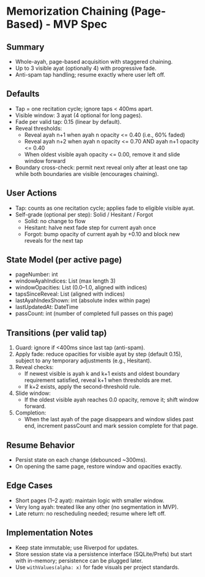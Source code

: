 # Memorization Chaining (Page-Based) - MVP Spec

## Summary

- Whole-ayah, page-based acquisition with staggered chaining.
- Up to 3 visible ayat (optionally 4) with progressive fade.
- Anti-spam tap handling; resume exactly where user left off.

## Defaults

- Tap = one recitation cycle; ignore taps < 400ms apart.
- Visible window: 3 ayat (4 optional for long pages).
- Fade per valid tap: 0.15 (linear by default).
- Reveal thresholds:
  - Reveal ayah n+1 when ayah n opacity <= 0.40 (i.e., 60% faded)
  - Reveal ayah n+2 when ayah n opacity <= 0.70 AND ayah n+1 opacity <= 0.40
  - When oldest visible ayah opacity <= 0.00, remove it and slide window forward
- Boundary cross-check: permit next reveal only after at least one tap while both boundaries are visible (encourages chaining).

## User Actions

- Tap: counts as one recitation cycle; applies fade to eligible visible ayat.
- Self-grade (optional per step): Solid / Hesitant / Forgot
  - Solid: no change to flow
  - Hesitant: halve next fade step for current ayah once
  - Forgot: bump opacity of current ayah by +0.10 and block new reveals for the next tap

## State Model (per active page)

- pageNumber: int
- windowAyahIndices: List<int> (max length 3)
- windowOpacities: List<double> (0.0–1.0, aligned with indices)
- tapsSinceReveal: List<int> (aligned with indices)
- lastAyahIndexShown: int (absolute index within page)
- lastUpdatedAt: DateTime
- passCount: int (number of completed full passes on this page)

## Transitions (per valid tap)

1. Guard: ignore if <400ms since last tap (anti-spam).
2. Apply fade: reduce opacities for visible ayat by step (default 0.15), subject to any temporary adjustments (e.g., Hesitant).
3. Reveal checks:
   - If newest visible is ayah k and k+1 exists and oldest boundary requirement satisfied, reveal k+1 when thresholds are met.
   - If k+2 exists, apply the second-threshold rule.
4. Slide window:
   - If the oldest visible ayah reaches 0.0 opacity, remove it; shift window forward.
5. Completion:
   - When the last ayah of the page disappears and window slides past end, increment passCount and mark session complete for that page.

## Resume Behavior

- Persist state on each change (debounced ~300ms).
- On opening the same page, restore window and opacities exactly.

## Edge Cases

- Short pages (1–2 ayat): maintain logic with smaller window.
- Very long ayah: treated like any other (no segmentation in MVP).
- Late return: no rescheduling needed; resume where left off.

## Implementation Notes

- Keep state immutable; use Riverpod for updates.
- Store session state via a persistence interface (SQLite/Prefs) but start with in-memory; persistence can be plugged later.
- Use `withValues(alpha: x)` for fade visuals per project standards.
